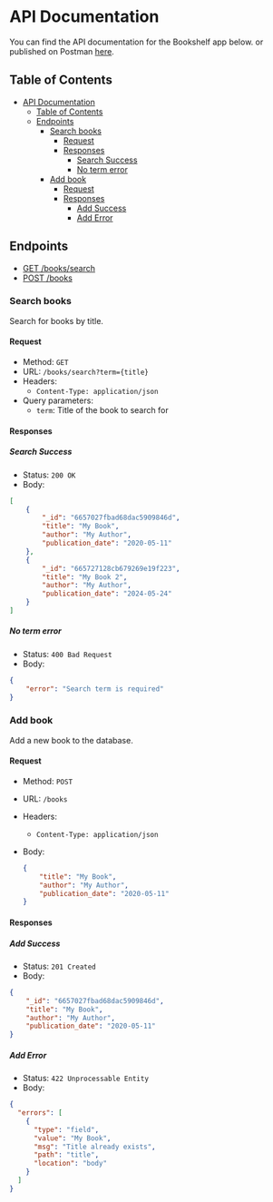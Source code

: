 # API Documentation

You can find the API documentation for the Bookshelf app below. or published on Postman [here](https://documenter.getpostman.com/view/2008200/2sA3QtfXBx).

## Table of Contents

- [API Documentation](#api-documentation)
  - [Table of Contents](#table-of-contents)
  - [Endpoints](#endpoints)
    - [Search books](#search-books)
      - [Request](#request)
      - [Responses](#responses)
        - [Search Success](#search-success)
        - [No term error](#no-term-error)
    - [Add book](#add-book)
      - [Request](#request-1)
      - [Responses](#responses-1)
        - [Add Success](#add-success)
        - [Add Error](#add-error)

## Endpoints

- [GET /books/search](#search-books)
- [POST /books](#add-book)

### Search books

Search for books by title.

#### Request

- Method: `GET`
- URL: `/books/search?term={title}`
- Headers:
  - `Content-Type: application/json`
- Query parameters:
  - `term`: Title of the book to search for

#### Responses

##### Search Success

- Status: `200 OK`
- Body:

```json
[
    {
        "_id": "6657027fbad68dac5909846d",
        "title": "My Book",
        "author": "My Author",
        "publication_date": "2020-05-11"
    },
    {
        "_id": "665727128cb679269e19f223",
        "title": "My Book 2",
        "author": "My Author",
        "publication_date": "2024-05-24"
    }
]
  ```

##### No term error

- Status: `400 Bad Request`
- Body:

```json
{
    "error": "Search term is required"
}
```

### Add book

Add a new book to the database.

#### Request

- Method: `POST`
- URL: `/books`
- Headers:
  - `Content-Type: application/json`
- Body:
  
  ```json
  {
      "title": "My Book",
      "author": "My Author",
      "publication_date": "2020-05-11"
  }
  ```

#### Responses

##### Add Success

- Status: `201 Created`
- Body:

```json
{
    "_id": "6657027fbad68dac5909846d",
    "title": "My Book",
    "author": "My Author",
    "publication_date": "2020-05-11"
}
```

##### Add Error

- Status: `422 Unprocessable Entity`
- Body:

```json
{
  "errors": [
    {
      "type": "field",
      "value": "My Book",
      "msg": "Title already exists",
      "path": "title",
      "location": "body"
    }
  ]
}
```
